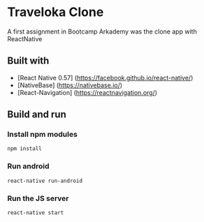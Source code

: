 # Traveloka Clone
A first assignment in Bootcamp Arkademy was the clone app with ReactNative

## Built with
* [React Native 0.57] (https://facebook.github.io/react-native/)
* [NativeBase] (https://nativebase.io/)
* [React-Navigation] (https://reactnavigation.org/)

## Build and run
### Install npm modules
```
npm install
```

### Run android
```
react-native run-android
```

### Run the JS server
```
react-native start
```
